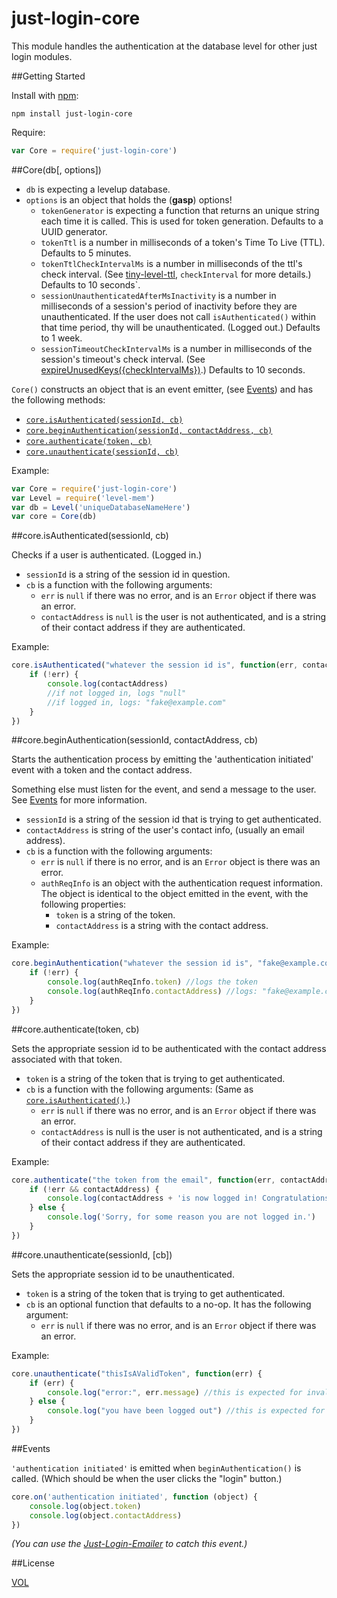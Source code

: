 just-login-core
===============

This module handles the authentication at the database level for other just login modules.

##Getting Started

Install with [npm](http://nodejs.org):

	npm install just-login-core

Require:
```js
var Core = require('just-login-core')
```

##Core(db[, options])

- `db` is expecting a levelup database.
- `options` is an object that holds the (**gasp**) options!
	- `tokenGenerator` is expecting a function that returns an unique string each time it is called. This is used for token generation. Defaults to a UUID generator.
	- `tokenTtl` is a number in milliseconds of a token's Time To Live (TTL). Defaults to 5 minutes.
	- `tokenTtlCheckIntervalMs` is a number in milliseconds of the ttl's check interval. (See [tiny-level-ttl][tinyttl], `checkInterval` for more details.) Defaults to 10 seconds`.
	- `sessionUnauthenticatedAfterMsInactivity` is a number in milliseconds of a session's period of inactivity before they are unauthenticated. If the user does not call `isAuthenticated()` within that time period, thy will be unauthenticated. (Logged out.) Defaults to 1 week.
	- `sessionTimeoutCheckIntervalMs` is a number in milliseconds of the session's timeout's check interval. (See [expireUnusedKeys({checkIntervalMs})][checkint].) Defaults to 10 seconds.

`Core()` constructs an object that is an event emitter, (see [Events](#events)) and has the following methods:

- [`core.isAuthenticated(sessionId, cb)`][isauthed]
- [`core.beginAuthentication(sessionId, contactAddress, cb)`][beginauth]
- [`core.authenticate(token, cb)`][auth]
- [`core.unauthenticate(sessionId, cb)`][unauth]

Example:

```js
var Core = require('just-login-core')
var Level = require('level-mem')
var db = Level('uniqueDatabaseNameHere')
var core = Core(db)
```

##core.isAuthenticated(sessionId, cb)

Checks if a user is authenticated. (Logged in.)

- `sessionId` is a string of the session id in question.
- `cb` is a function with the following arguments:
	- `err` is `null` if there was no error, and is an `Error` object if there was an error.
	- `contactAddress` is `null` is the user is not authenticated, and is a string of their contact address if they are authenticated.

Example:

```js
core.isAuthenticated("whatever the session id is", function(err, contactAddress) {
	if (!err) {
		console.log(contactAddress)
		//if not logged in, logs "null"
		//if logged in, logs: "fake@example.com"
	}
})
```

##core.beginAuthentication(sessionId, contactAddress, cb)

Starts the authentication process by emitting the 'authentication initiated' event with a token and the contact address.

Something else must listen for the event, and send a message to the user. See [Events](#events) for more information.

- `sessionId` is a string of the session id that is trying to get authenticated.
- `contactAddress` is string of the user's contact info, (usually an email address).
- `cb` is a function with the following arguments:
	- `err` is `null` if there is no error, and is an `Error` object is there was an error.
	- `authReqInfo` is an object with the authentication request information. The object is identical to the object emitted in the event, with the following properties:
		- `token` is a string of the token.
		- `contactAddress` is a string with the contact address.

Example:

```js
core.beginAuthentication("whatever the session id is", "fake@example.com", function (err, authReqInfo) {
	if (!err) {
		console.log(authReqInfo.token) //logs the token
		console.log(authReqInfo.contactAddress) //logs: "fake@example.com"
	}
})
```

##core.authenticate(token, cb)

Sets the appropriate session id to be authenticated with the contact address associated with that token.

- `token` is a string of the token that is trying to get authenticated.
- `cb` is a function with the following arguments: (Same as [`core.isAuthenticated()`][isauthed].)
	- `err` is `null` if there was no error, and is an `Error` object if there was an error.
	- `contactAddress` is null is the user is not authenticated, and is a string of their contact address if they are authenticated.

Example:

```js
core.authenticate("the token from the email", function(err, contactAddress) {
	if (!err && contactAddress) {
		console.log(contactAddress + 'is now logged in! Congratulations!')
	} else {
		console.log('Sorry, for some reason you are not logged in.')
	}
})
```

##core.unauthenticate(sessionId, [cb])

Sets the appropriate session id to be unauthenticated.

- `token` is a string of the token that is trying to get authenticated.
- `cb` is an optional function that defaults to a no-op. It has the following argument:
	- `err` is `null` if there was no error, and is an `Error` object if there was an error.

Example:

```js
core.unauthenticate("thisIsAValidToken", function(err) {
	if (err) {
		console.log("error:", err.message) //this is expected for invalid tokens (not previously logged in)
	} else {
		console.log("you have been logged out") //this is expected for valid tokens (previously logged in)
	}
})
```

##Events

`'authentication initiated'` is emitted when `beginAuthentication()` is called. (Which should be when the user clicks the "login" button.)

```js
core.on('authentication initiated', function (object) {
	console.log(object.token)
	console.log(object.contactAddress)
})
```

_(You can use the [Just-Login-Emailer][jlemailer] to catch this event.)_

##License

[VOL](http://veryopenlicense.com/)

[isauthed]: #coreisauthenticatedsessionid-cb
[beginauth]: #corebeginauthenticationsessionid-contactaddress-cb
[auth]: #coreauthenticatetoken-cb
[unauth]: #coreunauthenticatesessionid-cb
[tinyttl]: https://github.com/ArtskydJ/tiny-level-ttl#ttldb-opts
[checkint]: https://github.com/tehshrike/expire-unused-keys#timeoutms-db-checkintervalms
[jlemailer]: https://github.com/coding-in-the-wild/just-login-emailer
